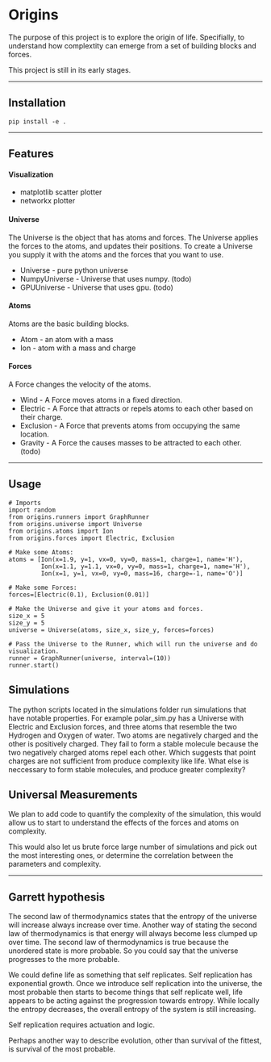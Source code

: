 # Origins
The purpose of this project is to explore the origin of life.
Specifially, to understand how complextity can emerge from a set of building blocks and forces.

This project is still in its early stages.

---

## Installation

```
pip install -e .
```
---

## Features

#### Visualization

- matplotlib scatter plotter
- networkx plotter

#### Universe

The Universe is the object that has atoms and forces.
The Universe applies the forces to the atoms, and updates their positions.
To create a Universe you supply it with the atoms and the forces that you want to use.

- Universe - pure python universe
- NumpyUniverse - Universe that uses numpy. (todo)
- GPUUniverse - Universe that uses gpu. (todo)


#### Atoms

Atoms are the basic building blocks.

- Atom - an atom with a mass
- Ion - atom with a mass and charge


#### Forces

A Force changes the velocity of the atoms.

- Wind - A Force moves atoms in a fixed direction.
- Electric - A Force that attracts or repels atoms to each other based on their charge.
- Exclusion - A Force that prevents atoms from occupying the same location.
- Gravity - A Force the causes masses to be attracted to each other. (todo)

---

## Usage

```
# Imports
import random
from origins.runners import GraphRunner
from origins.universe import Universe
from origins.atoms import Ion
from origins.forces import Electric, Exclusion

# Make some Atoms:
atoms = [Ion(x=1.9, y=1, vx=0, vy=0, mass=1, charge=1, name='H'),
         Ion(x=1.1, y=1.1, vx=0, vy=0, mass=1, charge=1, name='H'),
         Ion(x=1, y=1, vx=0, vy=0, mass=16, charge=-1, name='O')]

# Make some Forces:
forces=[Electric(0.1), Exclusion(0.01)]

# Make the Universe and give it your atoms and forces.
size_x = 5
size_y = 5
universe = Universe(atoms, size_x, size_y, forces=forces)

# Pass the Universe to the Runner, which will run the universe and do visualization.
runner = GraphRunner(universe, interval=(10))
runner.start()
```

## Simulations

The python scripts located in the simulations folder run simulations that have notable properties. For example polar_sim.py has a Universe with Electric and Exclusion forces, and three atoms that resemble the two Hydrogen and Oxygen of water. Two atoms are negatively charged and the other is positively charged. They fail to form a stable molecule because the two negatively charged atoms repel each other. Which suggests that point charges are not sufficient from produce complexity like life. What else is neccessary to form stable molecules, and produce greater complexity?


## Universal Measurements

We plan to add code to quantify the complexity of the simulation, this would allow us to start to understand the effects of the forces and atoms on complexity.

This would also let us brute force large number of simulations and pick out the most interesting ones, or determine the correlation between the parameters and complexity.

---

## Garrett hypothesis

The second law of thermodynamics states that the entropy of the universe will increase always increase over time. Another way of stating the second law of thermodynamics is that energy will always become less clumped up over time.  The second law of thermodynamics is true because the unordered state is more probable. So you could say that the universe progresses to the more probable.

We could define life as something that self replicates.  Self replication has exponential growth. Once we introduce self replication into the universe, the most probable then starts to become things that self replicate well, life appears to be acting against the progression towards entropy.  While locally the entropy decreases, the overall entropy of the system is still increasing.

Self replication requires actuation and logic.

Perhaps another way to describe evolution, other than survival of the fittest, is survival of the most probable.
